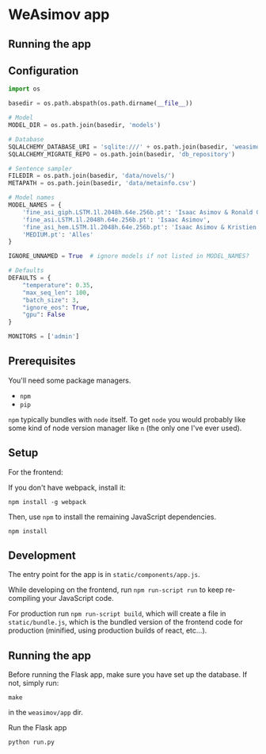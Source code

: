 
# WeAsimov app

## Running the app

## Configuration

```python
import os

basedir = os.path.abspath(os.path.dirname(__file__))

# Model
MODEL_DIR = os.path.join(basedir, 'models')

# Database
SQLALCHEMY_DATABASE_URI = 'sqlite:///' + os.path.join(basedir, 'weasimov.db') + '?check_same_thread=False'
SQLALCHEMY_MIGRATE_REPO = os.path.join(basedir, 'db_repository')

# Sentence sampler
FILEDIR = os.path.join(basedir, 'data/novels/')
METAPATH = os.path.join(basedir, 'data/metainfo.csv')

# Model names
MODEL_NAMES = {
    'fine_asi_giph.LSTM.1l.2048h.64e.256b.pt': 'Isaac Asimov & Ronald Giphart',
    'fine_asi.LSTM.1l.2048h.64e.256b.pt': 'Isaac Asimov',
    'fine_asi_hem.LSTM.1l.2048h.64e.256b.pt': 'Isaac Asimov & Kristien Hemmerechts',
    'MEDIUM.pt': 'Alles'
}

IGNORE_UNNAMED = True  # ignore models if not listed in MODEL_NAMES?

# Defaults
DEFAULTS = {
    "temperature": 0.35,
    "max_seq_len": 100,
    "batch_size": 3,
    "ignore_eos": True,
    "gpu": False
}

MONITORS = ['admin']
```

## Prerequisites

You'll need some package managers.

- `npm`
- `pip`

`npm` typically bundles with `node` itself. To get `node` you would probably like some kind of node version manager like `n` (the only one I've ever used).

## Setup

For the frontend:

If you don't have webpack, install it:

```
npm install -g webpack
```

Then, use `npm` to install the remaining JavaScript dependencies.

```
npm install
```

## Development

The entry point for the app is in `static/components/app.js`.

While developing on the frontend, run `npm run-script run` to keep re-compiling your JavaScript code.

For production run `npm run-script build`, which will create a file in `static/bundle.js`, which is 
the bundled version of the frontend code for production (minified, using production builds of react, etc...).

## Running the app

Before running the Flask app, make sure you have set up the database. If not, simply run:

```make```

in the `weasimov/app` dir.

Run the Flask app

```
python run.py
```
